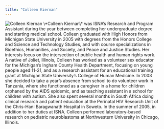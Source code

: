 ```yaml
---
title: "Colleen Kiernan"
---
```


<p><img alt="Colleen Kiernan" class="board" src="/img/about/colleen.jpg" title="Colleen Kiernan" /> \*Colleen Kiernan\* was <span class="caps">ISNA</span>&#8217;s Research and Program Assistant during the year between completing her undergraduate degree and starting medical school. Colleen graduated with High Honors from Michigan State University in 2005 with degrees from the Honors College and Science and Technology Studies, and with course specializations in Bioethics, Humanities, and Society, and Peace and Justice Studies. Her interests focus on the intersection of public health and human rights work. A native of Joliet, Illinois, Colleen has worked as a volunteer sex educator for the Michigan&#8217;s Ingham County Health Department, focusing on young people aged 11-21, and as a research assistant for an educational training grant at Michigan State University&#8217;s College of Human Medicine. In 2003 she decided to take a year&#8217;s absence from school to do volunteer work in Tanzania, where she functioned as a caregiver in a home for children orphaned by the <span class="caps">AIDS</span> epidemic, and as teaching assistant in a school for children with autism. She also spent several months in South Africa doing clinical research and patient education at the Perinatal <span class="caps">HIV</span> Research Unit of the Chris-Hani Baragwanath Hospital in Soweto. In the summer of 2005, in addition to her duties at <span class="caps">ISNA</span>, Colleen performed laboratory-based research on pediatric neuroblastoma at Northwestern University in Chicago, Illinois.</p>